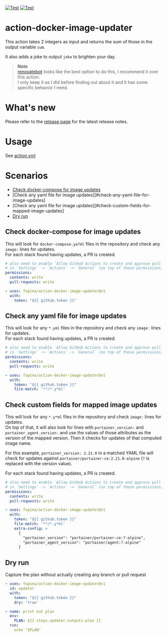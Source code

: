 [![Test](https://github.com/fopina/action-docker-image-updater/actions/workflows/test.yml/badge.svg)](https://github.com/fopina/action-docker-image-updater/actions/workflows/test.yml)
[![Test](https://github.com/fopina/action-docker-image-updater/actions/workflows/publish-image.yml/badge.svg)](https://github.com/fopina/action-docker-image-updater/actions/workflows/publish-image.yml)

# action-docker-image-updater

This action takes 2 integers as input and returns the sum of those in the output variable `sum`.

It also adds a joke to output `joke` to brighten your day.

> **Note**  
> [renovatebot](https://github.com/renovatebot/github-action) looks like the best option to do this, I recommend it over this action.  
> I only keep it as I did before finding out about it and it has some specific behavior I need.

# What's new

Please refer to the [release page](https://github.com/fopina/action-docker-image-updater/releases/latest) for the latest release notes.

# Usage

See [action.yml](action.yml)

# Scenarios

- [Check docker-compose for image updates](#check-docker-compose-for-image-updates)
- [Check any yaml file for image updates][#check-any-yaml-file-for-image-updates]
- [Check any yaml file for image updates][#check-custom-fields-for-mapped-image-updates]
- [Dry run](#dry-run)

## Check docker-compose for image updates

This will look for `docker-compose.ya?ml` files in the repository and check any `image:` lines for updates.  
For each stack found having updates, a PR is created.

```yaml
# also need to enable `Allow GitHub Actions to create and approve pull requests`
# in `Settings` -> `Actions` -> `General` (on top of these permissions)
permissions:
  contents: write
  pull-requests: write

- uses: fopina/action-docker-image-updater@v1
  with:
    token: "${{ github.token }}"
```

## Check any yaml file for image updates

This will look for any `*.yml` files in the repository and check any `image:` lines for updates.  
For each stack found having updates, a PR is created.

```yaml
# also need to enable `Allow GitHub Actions to create and approve pull requests`
# in `Settings` -> `Actions` -> `General` (on top of these permissions)
permissions:
  contents: write
  pull-requests: write

- uses: fopina/action-docker-image-updater@v1
  with:
    token: "${{ github.token }}"
    file-match: '**/*.y*ml'
```

## Check custom fields for mapped image updates

This will look for any `*.y*ml` files in the repository and check `image:` lines for updates.  
On top of that, it will also look for lines with `portainer_version:` and `portainer_agent_version:` and use the values of those attributes as the version of the mapped version. Then it checks for updates of that computed image name.

For this example, `portainer_version: 2.21.0` in a matched YAML file will check for updates against `portainer/portainer-ce:2.21.0-alpine` (`?` is replaced with the version value).

For each stack found having updates, a PR is created.

```yaml
# also need to enable `Allow GitHub Actions to create and approve pull requests`
# in `Settings` -> `Actions` -> `General` (on top of these permissions)
permissions:
  contents: write
  pull-requests: write

- uses: fopina/action-docker-image-updater@v1
  with:
    token: "${{ github.token }}"
    file-match: '**/*.y*ml'
    extra-config: >
      {
        "portainer_version": "portainer/portainer-ce:?-alpine",
        "portainer_agent_version": "portainer/agent:?-alpine"
      }
```

## Dry run

Capture the plan without actually creating any branch or pull request

```yaml
- uses: fopina/action-docker-image-updater@v1
  id: updater
  with:
    token: "${{ github.token }}"
    dry: 'true'

- name: print out plan
  env:
    PLAN: ${{ steps.updater.outputs.plan }}
  run:
    echo "$PLAN"
```
